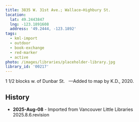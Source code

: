 ```yaml
---
title: 3835 W. 31st Ave.; Wallace—Highbury St.
location:
  lat: 49.2443847
  lng: -123.1891608
  address: '49.2444, -123.1892'
tags:
  - kml-import
  - outdoor
  - book-exchange
  - red-marker
  - active
photo: /images/libraries/placeholder-library.jpg
library_id: '00217'
---
```

1 1/2 blocks w. of Dunbar St.  
—Added to map by K.D., 2020.  

## History
- **2025-Aug-08** - Imported from Vancouver Little Libraries 2025.8.6.revision
